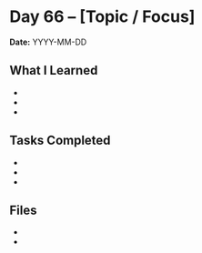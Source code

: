# Day 66 – [Topic / Focus]

**Date:** YYYY-MM-DD

## What I Learned
- 
- 
- 

## Tasks Completed
- 
- 
- 

## Files
- 
- 

